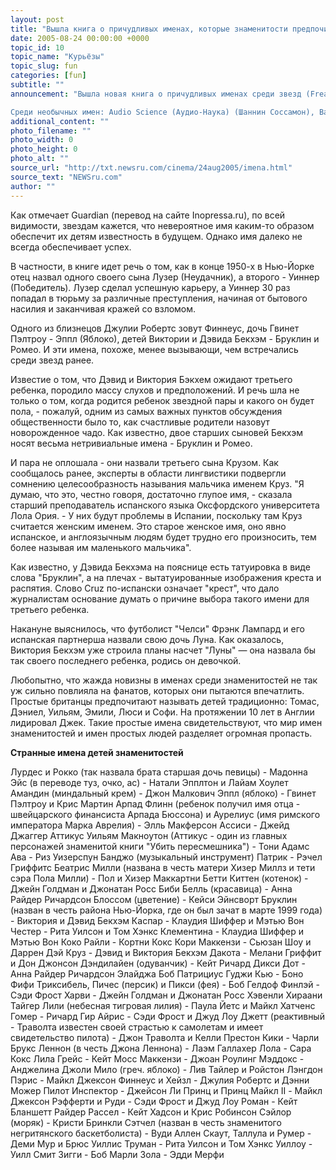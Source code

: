```yaml
---
layout: post
title: "Вышла книга о причудливых именах, которые знаменитости предпочитают давать своим детям"
date: 2005-08-24 00:00:00 +0000
topic_id: 10
topic_name: "Курьёзы"
topic_slug: fun
categories: [fun]
subtitle: ""
announcement: "Вышла новая книга о причудливых именах среди звезд (Freakonomics). Авторы, в частности, напоминают, как странно иногда называют своих детей знаменитости.

Среди необычных имен: Audio Science (Аудио-Наука) (Шаннин Соссамон), Banjo (Банджо), (Рэйчел Гриффитс), Puma (Пума) (Эрика Баду), Pilot Inspektor (Пилот-Инспектор) (Джейсон Ли), Jermajesty (Ее Величество) (Джермэйн Джексон), Denim (Деним, или Джинса) (Тони Брэкстон), God'iss Love (Богиня Любви) (Лил Мо)."
additional_content: ""
photo_filename: ""
photo_width: 0
photo_height: 0
photo_alt: ""
source_url: "http://txt.newsru.com/cinema/24aug2005/imena.html"
source_text: "NEWSru.com"
author: ""
---
```

Как отмечает Guardian (перевод на сайте Inopressa.ru), по всей видимости, звездам кажется, что невероятное имя каким-то образом обеспечит их детям известность в будущем. Однако имя далеко не всегда обеспечивает успех.

В частности, в книге идет речь о том, как в конце 1950-х в Нью-Йорке отец назвал одного своего сына Лузер (Неудачник), а второго - Уиннер (Победитель). Лузер сделал успешную карьеру, а Уиннер 30 раз попадал в тюрьму за различные преступления, начиная от бытового насилия и заканчивая кражей со взломом.

Одного из близнецов Джулии Робертс зовут Финнеус, дочь Гвинет Пэлтроу - Эппл (Яблоко), детей Виктории и Дэвида Бекхэм - Бруклин и Ромео. И эти имена, похоже, менее вызывающи, чем встречались среди звезд ранее.

Известие о том, что Дэвид и Виктория Бэкхем ожидают третьего ребенка, породило массу слухов и предположений. И речь шла не только о том, когда родится ребенок звездной пары и какого он будет пола, - пожалуй, одним из самых важных пунктов обсуждения общественности было то, как счастливые родители назовут новорожденное чадо. Как известно, двое старших сыновей Бекхэм носят весьма нетривиальные имена - Бруклин и Ромео.

И пара не оплошала - они назвали третьего сына Крузом. Как сообщалось ранее, эксперты в области лингвистики подвергли сомнению целесообразность называния мальчика именем Круз. "Я думаю, что это, честно говоря, достаточно глупое имя, - сказала старший преподаватель испанского языка Оксфордского университета Лола Ория. - У них будут проблемы в Испании, поскольку там Круз считается женским именем. Это старое женское имя, оно явно испанское, и англоязычным людям будет трудно его произносить, тем более называя им маленького мальчика".

Как известно, у Дэвида Бекхэма на пояснице есть татуировка в виде слова "Бруклин", а на плечах - вытатуированные изображения креста и распятия. Слово Cruz по-испански означает "крест", что дало журналистам основание думать о причине выбора такого имени для третьего ребенка.

Накануне выяснилось, что футболист "Челси" Фрэнк Лампард и его испанская партнерша назвали свою дочь Луна. Как оказалось, Виктория Бекхэм уже строила планы насчет "Луны" &mdash; она назвала бы так своего последнего ребенка, родись он девочкой.

Любопытно, что жажда новизны в именах среди знаменитостей не так уж сильно повлияла на фанатов, которых они пытаются впечатлить. Простые британцы предпочитают называть детей традиционно: Томас, Дэниел, Уильям, Эмили, Люси и Софи. На протяжении 10 лет в Англии лидировал Джек. Такие простые имена свидетельствуют, что мир имен знаменитостей и имен простых людей разделяет огромная пропасть.

<strong>Странные имена детей знаменитостей</strong>

Лурдес и Рокко (так назвала брата старшая дочь певицы) - Мадонна
Эйс (в переводе туз, очко, ас) - Натали Эпплтон и Лайам Хоулет
Амандин (миндальный крем) - Джон Малкович
Эппл (яблоко) - Гвинет Пэлтроу и Крис Мартин
Арпад Флинн (ребенок получил имя отца - швейцарского финансиста Арпада Бюссона) и Аурелиус (имя римского императора Марка Аврелия) - Элль Макферсон
Ассиси - Джейд Джаггер
Аттикус Уильям Макноутон (Аттикус - один из главных персонажей знаменитой книги "Убить пересмешника") - Тони Адамс
Ава - Риз Уизерспун
Банджо (музыкальный инструмент) Патрик - Рэчел Гриффитс
Беатрис Милли (названа в честь матери Хизер Миллз и тети сэра Пола Милли) - Пол и Хизер Маккартни
Бетти Киттен (котенок) - Джейн Голдман и Джонатан Росс
Биби Белль (красавица) - Анна Райдер Ричардсон
Блоссом (цветение) - Кейси Эйнсворт
Бруклин (назван в честь района Нью-Йорка, где он был зачат в марте 1999 года) - Виктория и Дэвид Бекхэм
Каспар - Клаудия Шиффер и Мэтью Вон
Честер - Рита Уилсон и Том Хэнкс
Клементина - Клаудиа Шиффер и Мэтью Вон
Коко Райли - Кортни Кокс
Кори Маккензи - Сьюзан Шоу и Даррен Дэй
Круз - Дэвид и Виктория Бекхэм
Дакота - Мелани Гриффит и Дон Джонсон
Дэндилайен (одуванчик) - Кейт Ричард
Дикси Дот - Анна Райдер Ричардсон
Элайджа Боб Патрициус Гуджи Кью - Боно
Фифи Триксибель, Пичес (персик) и Пикси (фея) - Боб Гелдоф
Финлэй - Сэди Фрост
Харви - Джейн Голдман и Джонатан Росс
Хэвенли Хираани Тайгер Лили (небесная тигровая лилия) - Паула Йетс и Майкл Хатченс
Гомер - Ричард Гир
Айрис - Сэди Фрост и Джуд Лоу
Джетт (реактивный - Траволта известен своей страстью к самолетам и имеет свидетельство пилота) - Джон Траволта и Келли Престон
Кики - Чарли Брукс
Леннон (в честь Джона Леннона) - Лаэм Галлахер
Лола - Сара Кокс
Лила Грейс - Кейт Мосс
Маккензи - Джоан Роулинг
Мэддокс - Анджелина Джоли
Мило (греч. яблоко) - Лив Тайлер и Ройстон Лэнгдон
Пэрис - Майкл Джексон
Финнеус и Хейзл - Джулия Робертс и Дэнни Можер
Пилот Инспектор - Джейсон Ли
Принц и Принц Майкл II - Майкл Джексон
Рэфферти и Руди - Сэди Фрост и Джуд Лоу
Роман - Кейт Бланшетт
Райдер Рассел - Кейт Хадсон и Крис Робинсон
Сэйлор (моряк) - Кристи Бринкли
Сэтчел (назван в честь знаменитого негритянского баскетболиста) - Вуди Аллен
Скаут, Таллула и Румер - Деми Мур и Брюс Уиллис
Труман - Рита Уилсон и Том Хэнкс
Уиллоу - Уилл Смит
Зигги - Боб Марли
Зола - Эдди Мерфи
